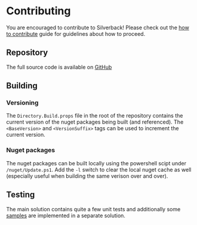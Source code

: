 # Contributing

You are encouraged to contribute to Silverback! Please check out the [how to contribute](https://github.com/BEagle1984/silverback/blob/develop/CONTRIBUTING.md) guide for guidelines about how to proceed.

## Repository

The full source code is available on [GitHub](https://github.com/BEagle1984/silverback/)

## Building

### Versioning

The `Directory.Build.props` file in the root of the repository contains the current version of the nuget packages being built (and referenced). The `<BaseVersion>` and `<VersionSuffix>` tags can be used to increment the current version.

### Nuget packages

The nuget packages can be built locally using the powershell scipt under `/nuget/Update.ps1`. Add the `-l` switch to clear the local nuget cache as well (especially useful when building the same verison over and over).

## Testing

The main solution contains quite a few unit tests and additionally some [samples](xref:samples) are implemented in a separate solution.
